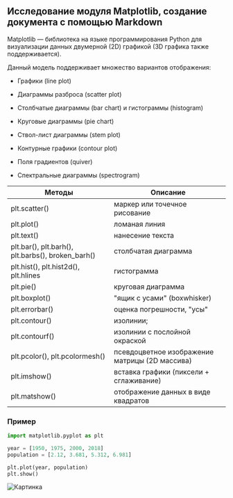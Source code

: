 ## Исследование модуля Matplotlib, создание документа с помощью Markdown

Matplotlib — библиотека на языке программирования Python для визуализации данных двумерной (2D) графикой (3D графика также поддерживается).

Данный модель поддерживает множество вариантов отображения:

* Графики (line plot)

* Диаграммы разброса (scatter plot)

* Столбчатые диаграммы (bar chart) и гистограммы (histogram)

* Круговые диаграммы (pie chart)

* Ствол-лист диаграммы (stem plot)

* Контурные графики (contour plot)

* Поля градиентов (quiver)

* Спектральные диаграммы (spectrogram)

Методы | Описание
------------ | -------------
plt.scatter() | маркер или точечное рисование
plt.plot() | ломаная линия
plt.text() | нанесение текста
plt.bar(), plt.barh(), plt.barbs(), broken_barh() | столбчатая диаграмма
plt.hist(), plt.hist2d(), plt.hlines | гистограмма
plt.pie() | круговая диаграмма
plt.boxplot() | "ящик с усами" (boxwhisker)
plt.errorbar() | оценка погрешности, "усы"
plt.contour() | изолинии;
plt.contourf() | изолинии с послойной окраской
plt.pcolor(), plt.pcolormesh() | псевдоцветное изображение матрицы (2D массива)
plt.imshow() | вставка графики (пиксели + сглаживание)
plt.matshow() | отображение данных в виде квадратов

### Пример

```python
import matplotlib.pyplot as plt 

year = [1950, 1975, 2000, 2018] 
population = [2.12, 3.681, 5.312, 6.981] 

plt.plot(year, population) 
plt.show()

```

![Картинка]([https://upload.wikimedia.org/wikipedia/ru/thumb/7/7c/Matplotlib_example_plot.png/400px-Matplotlib_example_plot.png](https://sun9-north.userapi.com/sun9-86/s/v1/if2/wK-XGRXigvSyeM-xwbnupumgrL_t9kwTxbUNbTjO_caXN9DoldZAHUX7snn6DuxMkEbYStFqoFmVvF3c8eABjxME.jpg?size=597x446&quality=96&type=album))
